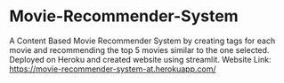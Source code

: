 # Movie-Recommender-System
A Content Based Movie Recommender System by creating tags for each movie and recommending the top 5 movies similar to the one selected. Deployed on Heroku and created website using streamlit.
Website Link: https://movie-recommender-system-at.herokuapp.com/

